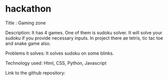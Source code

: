 # hackathon
Title : Gaming zone

Description: It has 4 games. One of them is sudoku solver. It will solve your sudoku if you provide necessary inputs. In project there ae tetris, tic tac toe and snake game also.

Problems it solves: It solves sudoku on some blinks.

Technology used:  Html, CSS, Python, Javascript

Link to the github repository:
